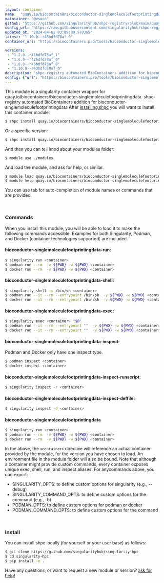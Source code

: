 ```yaml
---
layout: container
name:  "quay.io/biocontainers/bioconductor-singlemoleculefootprintingdata"
maintainer: "@vsoch"
github: "https://github.com/singularityhub/shpc-registry/blob/main/quay.io/biocontainers/bioconductor-singlemoleculefootprintingdata/container.yaml"
config_url: "https://raw.githubusercontent.com/singularityhub/shpc-registry/main/quay.io/biocontainers/bioconductor-singlemoleculefootprintingdata/container.yaml"
updated_at: "2024-04-02 03:09:09.970365"
latest: "1.10.0--r43hdfd78af_0"
container_url: "https://biocontainers.pro/tools/bioconductor-singlemoleculefootprintingdata"

versions:
 - "1.2.0--r41hdfd78af_1"
 - "1.6.0--r42hdfd78af_0"
 - "1.8.0--r43hdfd78af_0"
 - "1.10.0--r43hdfd78af_0"
description: "shpc-registry automated BioContainers addition for bioconductor-singlemoleculefootprintingdata"
config: {"url": "https://biocontainers.pro/tools/bioconductor-singlemoleculefootprintingdata", "maintainer": "@vsoch", "description": "shpc-registry automated BioContainers addition for bioconductor-singlemoleculefootprintingdata", "latest": {"1.10.0--r43hdfd78af_0": "sha256:ffb69bf22a2549f79c62840834f74ed31ef2f47ed5dba4012b00322368c62648"}, "tags": {"1.2.0--r41hdfd78af_1": "sha256:e6fcc53cd4e92fdc413c734a97d5b1c6a10a17b1b72b5825c79d3d1098cf1d67", "1.6.0--r42hdfd78af_0": "sha256:9811759805f1ffe161899080e0b203b57cf27cf47710191ef6f749c39d4b30c1", "1.8.0--r43hdfd78af_0": "sha256:9ce406bfe248863f813e9bd8ad2ad47811a2e0a1bbe0b4a5194c64f035ffc968", "1.10.0--r43hdfd78af_0": "sha256:ffb69bf22a2549f79c62840834f74ed31ef2f47ed5dba4012b00322368c62648"}, "docker": "quay.io/biocontainers/bioconductor-singlemoleculefootprintingdata"}
---
```


This module is a singularity container wrapper for quay.io/biocontainers/bioconductor-singlemoleculefootprintingdata.
shpc-registry automated BioContainers addition for bioconductor-singlemoleculefootprintingdata
After [installing shpc](#install) you will want to install this container module:


```bash
$ shpc install quay.io/biocontainers/bioconductor-singlemoleculefootprintingdata
```

Or a specific version:

```bash
$ shpc install quay.io/biocontainers/bioconductor-singlemoleculefootprintingdata:1.10.0--r43hdfd78af_0
```

And then you can tell lmod about your modules folder:

```bash
$ module use ./modules
```

And load the module, and ask for help, or similar.

```bash
$ module load quay.io/biocontainers/bioconductor-singlemoleculefootprintingdata/1.10.0--r43hdfd78af_0
$ module help quay.io/biocontainers/bioconductor-singlemoleculefootprintingdata/1.10.0--r43hdfd78af_0
```

You can use tab for auto-completion of module names or commands that are provided.

<br>

### Commands

When you install this module, you will be able to load it to make the following commands accessible.
Examples for both Singularity, Podman, and Docker (container technologies supported) are included.

#### bioconductor-singlemoleculefootprintingdata-run:

```bash
$ singularity run <container>
$ podman run --rm  -v ${PWD} -w ${PWD} <container>
$ docker run --rm  -v ${PWD} -w ${PWD} <container>
```

#### bioconductor-singlemoleculefootprintingdata-shell:

```bash
$ singularity shell -s /bin/sh <container>
$ podman run --it --rm --entrypoint /bin/sh  -v ${PWD} -w ${PWD} <container>
$ docker run --it --rm --entrypoint /bin/sh  -v ${PWD} -w ${PWD} <container>
```

#### bioconductor-singlemoleculefootprintingdata-exec:

```bash
$ singularity exec <container> "$@"
$ podman run --it --rm --entrypoint ""  -v ${PWD} -w ${PWD} <container> "$@"
$ docker run --it --rm --entrypoint ""  -v ${PWD} -w ${PWD} <container> "$@"
```

#### bioconductor-singlemoleculefootprintingdata-inspect:

Podman and Docker only have one inspect type.

```bash
$ podman inspect <container>
$ docker inspect <container>
```

#### bioconductor-singlemoleculefootprintingdata-inspect-runscript:

```bash
$ singularity inspect -r <container>
```

#### bioconductor-singlemoleculefootprintingdata-inspect-deffile:

```bash
$ singularity inspect -d <container>
```



#### bioconductor-singlemoleculefootprintingdata

```bash
$ singularity run <container>
$ podman run --rm  -v ${PWD} -w ${PWD} <container>
$ docker run --rm  -v ${PWD} -w ${PWD} <container>
```


In the above, the `<container>` directive will reference an actual container provided
by the module, for the version you have chosen to load. An environment file in the
module folder will also be bound. Note that although a container
might provide custom commands, every container exposes unique exec, shell, run, and
inspect aliases. For anycommands above, you can export:

 - SINGULARITY_OPTS: to define custom options for singularity (e.g., --debug)
 - SINGULARITY_COMMAND_OPTS: to define custom options for the command (e.g., -b)
 - PODMAN_OPTS: to define custom options for podman or docker
 - PODMAN_COMMAND_OPTS: to define custom options for the command

<br>

### Install

You can install shpc locally (for yourself or your user base) as follows:

```bash
$ git clone https://github.com/singularityhub/singularity-hpc
$ cd singularity-hpc
$ pip install -e .
```

Have any questions, or want to request a new module or version? [ask for help!](https://github.com/singularityhub/singularity-hpc/issues)
